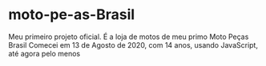 # moto-pe-as-Brasil
Meu primeiro projeto oficial. É a loja de motos de meu primo Moto Peças Brasil
Comecei em 13 de Agosto de 2020, com 14 anos, usando JavaScript, até agora pelo menos
